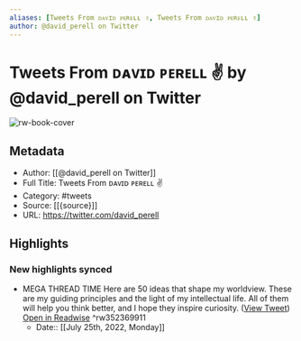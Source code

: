 ```yaml
---
aliases: [Tweets From ᴅᴀᴠɪᴅ ᴘᴇʀᴇʟʟ ✌, Tweets From ᴅᴀᴠɪᴅ ᴘᴇʀᴇʟʟ ✌]
author: @david_perell on Twitter
---
```

# Tweets From ᴅᴀᴠɪᴅ ᴘᴇʀᴇʟʟ ✌ by @david_perell on Twitter

![rw-book-cover](https://pbs.twimg.com/profile_images/1341406620107091968/Cxxf4Uf5.jpg)

## Metadata
- Author: [[@david_perell on Twitter]]
- Full Title: Tweets From ᴅᴀᴠɪᴅ ᴘᴇʀᴇʟʟ ✌
- Category: #tweets
- Source: [[{source}]]
- URL: https://twitter.com/david_perell

## Highlights
### New highlights synced
- MEGA THREAD TIME
  Here are 50 ideas that shape my worldview.
  These are my guiding principles and the light of my intellectual life. All of them will help you think better, and I hope they inspire curiosity. ([View Tweet](https://twitter.com/david_perell/status/1259597720752291841)) [Open in Readwise](https://readwise.io/open/352369911) ^rw352369911
    - Date:: [[July 25th, 2022, Monday]]
